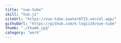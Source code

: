 ```yaml
---
title: "vue-tube"
skill: "Vue.js"
siteUrl: "https://vue-tube.iwater0715.vercel.app/"
githubUrl: "https://github.com/k-logic24/vue-tube"
thumb: "./thumb.jpg"
category: "work"
---
```

